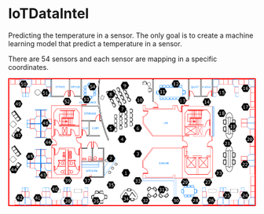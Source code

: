 # IoTDataIntel

Predicting the temperature in a sensor. The only goal is to create a machine learning model that predict a temperature in a sensor.

There are 54 sensors and each sensor are mapping in a specific coordinates. 

![File](image/sensor_lab.png)
